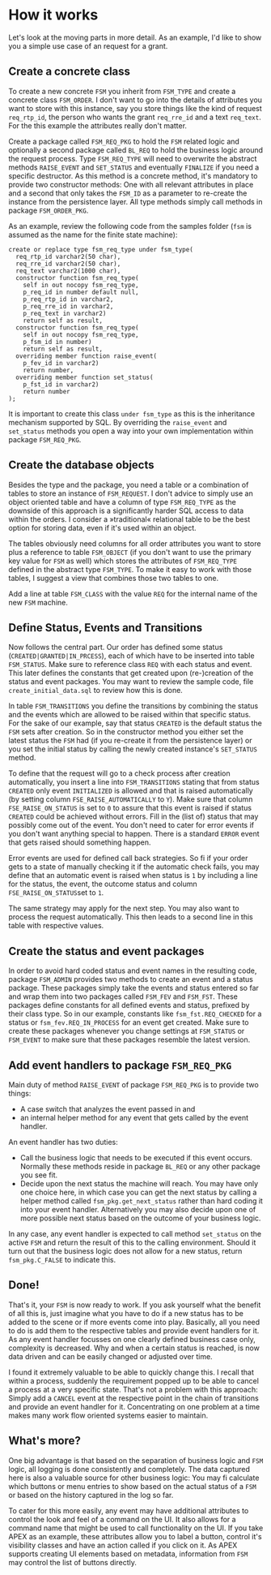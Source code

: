 # How it works
Let's look at the moving parts in more detail. As an example, I'd like to show you a simple use case of an request for a grant.

## Create a concrete class
To create a new concrete `FSM` you inherit from `FSM_TYPE` and create a concrete class `FSM_ORDER`. I don't want to go into the details of attributes you want to store with this instance, say you store things like the kind of request `req_rtp_id`, the person who wants the grant `req_rre_id` and a text `req_text`. For the this example the attributes really don't matter.

Create a package called `FSM_REQ_PKG` to hold the `FSM` related logic and optionally a second package called `BL_REQ` to hold the business logic around the request process. Type `FSM_REQ_TYPE` will need to overwrite the abstract methods `RAISE_EVENT` and `SET_STATUS` and eventually `FINALIZE` if you need a specific destructor. As this method is a concrete method, it's mandatory to provide two constructor methods: One with all relevant attributes in place and a second that only takes the `FSM_ID` as a parameter to re-create the instance from the persistence layer. All type methods simply call methods in package `FSM_ORDER_PKG`.

As an example, review the following code from the samples folder (`fsm` is assumed as the name for the finite state machine):

```
create or replace type fsm_req_type under fsm_type(
  req_rtp_id varchar2(50 char),
  req_rre_id varchar2(50 char),
  req_text varchar2(1000 char),
  constructor function fsm_req_type(
    self in out nocopy fsm_req_type,
    p_req_id in number default null,
    p_req_rtp_id in varchar2,
    p_req_rre_id in varchar2,
    p_req_text in varchar2)
    return self as result,
  constructor function fsm_req_type(
    self in out nocopy fsm_req_type,
    p_fsm_id in number)
    return self as result,
  overriding member function raise_event(
    p_fev_id in varchar2)
    return number,
  overriding member function set_status(
    p_fst_id in varchar2)
    return number
);
```

It is important to create this class `under fsm_type` as this is the inheritance mechanism supported by SQL. By overriding the `raise_event` and `set_status` methods you open a way into your own implementation within package `FSM_REQ_PKG`.

## Create the database objects
Besides the type and the package, you need a table or a combination of tables to store an instance of `FSM_REQUEST`. I don't advice to simply use an object oriented table and have a column of type `FSM_REQ_TYPE` as the downside of this approach is a significantly harder SQL access to data within the orders. I consider a »traditional« relational table to be the best option for storing data, even if it's used within an object.

The tables obviously need columns for all order attributes you want to store plus a reference to table `FSM_OBJECT` (if you don't want to use the primary key value for `FSM` as well) which stores the attributes of `FSM_REQ_TYPE` defined in the abstract type `FSM_TYPE`. To make it easy to work with those tables, I suggest a view that combines those two tables to one.

Add a line at table `FSM_CLASS` with the value `REQ` for the internal name of the new `FSM` machine.

## Define Status, Events and Transitions
Now follows the central part. Our order has defined some status (`CREATED|GRANTED|IN_PRCESS`), each of which have to be inserted into table `FSM_STATUS`. Make sure to reference class `REQ` with each status and event. This later defines the constants that get created upon (re-)creation of the status and event packages. You may want to review the sample code, file `create_initial_data.sql` to review how this is done.

In table `FSM_TRANSITIONS` you define the transitions by combining the status and the events which are allowed to be raised within that specific status. For the sake of our example, say that status `CREATED` is the default status the `FSM` sets after creation. So in the constructor method you either set the latest status the `FSM` had (if you re-create it from the persistence layer) or you set the initial status by calling the newly created instance's `SET_STATUS` method.

To define that the request will go to a check process after creation automatically, you insert a line into `FSM_TRANSITIONS` stating that from status `CREATED` only event `INITIALIZED` is allowed and that is raised automatically (by setting column `FSE_RAISE_AUTOMATICALLY` to `Y`). Make sure that column `FSE_RAISE_ON_STATUS` is set to `0` to assure that this event is raised if status `CREATED` could be achieved without errors. Fill in the (list of) status that may possibly come out of the event. You don't need to cater for error events if you don't want anything special to happen. There is a standard `ERROR` event that gets raised should something happen.

Error events are used for defined call back strategies. So fi if your order gets to a state of manually checking it if the automatic check fails, you may define that an automatic event is raised when status is `1` by including a line for the status, the event, the outcome status and column `FSE_RAISE_ON_STATUS`set to `1`.

The same strategy may apply for the next step. You may also want to process the request automatically. This then leads to a second line in this table with respective values.

## Create the status and event packages
In order to avoid hard coded status and event names in the resulting code, package `FSM_ADMIN` provides two methods to create an event and a status package. These packages simply take the events and status entered so far and wrap them into two packages called `FSM_FEV` and `FSM_FST`. These packages define constants for all defined events and status, prefixed by their class type. So in our example, constants like `fsm_fst.REQ_CHECKED` for a status or `fsm_fev.REQ_IN_PROCESS` for an event get created. Make sure to create these packages whenever you change settings at `FSM_STATUS` or `FSM_EVENT` to make sure that these packages resemble the latest version.

## Add event handlers to package `FSM_REQ_PKG`
Main duty of method `RAISE_EVENT` of package `FSM_REQ_PKG` is to provide two things: 
-  A case switch that analyzes the event passed in and 
-  an internal helper method for any event that gets called by the event handler. 

An event handler has two duties:
- Call the business logic that needs to be executed if this event occurs. Normally these methods reside in package `BL_REQ` or any other package you see fit.
- Decide upon the next status the machine will reach. You may have only one choice here, in which case you can get the next status by calling a helper method called `fsm_pkg.get_next_status` rather than hard coding it into your event handler. Alternatively you may also decide upon one of more possible next status based on the outcome of your business logic.

In any case, any event handler is expected to call method `set_status` on the active `FSM` and return the result of this to the calling environment. Should it turn out that the business logic does not allow for a new status, return `fsm_pkg.C_FALSE` to indicate this.

## Done!
That's it, your `FSM` is now ready to work. If you ask yourself what the benefit of all this is, just imagine what you have to do if a new status has to be added to the scene or if more events come into play. Basically, all you need to do is add them to the respective tables and provide event handlers for it. As any event handler focusses on one clearly defined business case only, complexity is decreased. Why and when a certain status is reached, is now data driven and can be easily changed or adjusted over time.

I found it extremely valuable to be able to quickly change this. I recall that within a process, suddenly the requirement popped up to be able to cancel a process at a very specific state. That's not a problem with this approach: Simply add a `CANCEL` event at the respective point in the chain of transitions and provide an event handler for it. Concentrating on one problem at a time makes many work flow oriented systems easier to maintain.

## What's more?
One big advantage is that based on the separation of business logic and `FSM` logic, all logging is done consistently and completely. The data captured here is also a valuable source for other business logic: You may fi calculate which buttons or menu entries to show based on the actual status of a `FSM` or based on the history captured in the log so far.

To cater for this more easily, any event may have additional attributes to control the look and feel of a command on the UI. It also allows for a command name that might be used to call functionality on the UI. If you take APEX as an example, these attributes allow you to label a button, control it's visibility classes and have an action called if you click on it. As APEX supports creating UI elements based on metadata, information from `FSM` may control the list of buttons directly.
